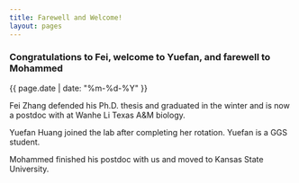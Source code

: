 ```yaml
---
title: Farewell and Welcome!
layout: pages
---
```


### Congratulations to Fei, welcome to Yuefan, and farewell to Mohammed
{{ page.date | date: "%m-%d-%Y" }}


Fei Zhang defended his Ph.D. thesis and graduated in the winter and is now a postdoc with at Wanhe Li Texas A&M biology.

Yuefan Huang joined the lab after completing her rotation. Yuefan is a GGS student.

Mohammed finished his postdoc with us and moved to Kansas State University.


